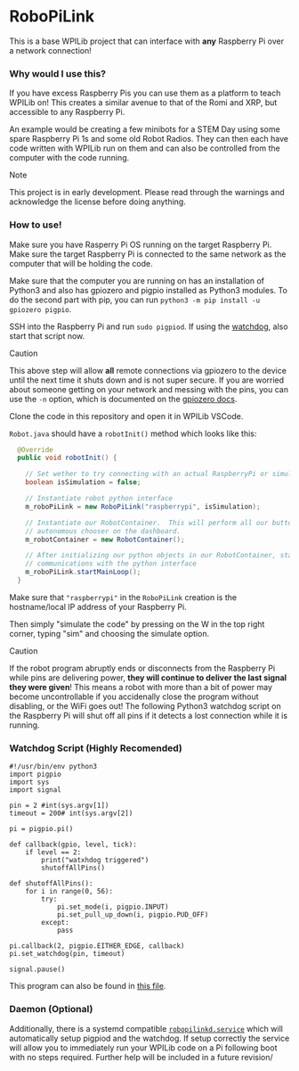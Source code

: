 # RoboPiLink

This is a base WPILib project that can interface with **any** Raspberry Pi over a network connection!

### Why would I use this?
If you have excess Raspberry Pis you can use them as a platform to teach WPILib on! This creates a similar avenue to that of the Romi and XRP, but accessible to any Raspberry Pi.

An example would be creating a few minibots for a STEM Day using some spare Raspberry Pi 1s and some old Robot Radios. They can then each have code written with WPILib run on them and can also be controlled from the computer with the code running.

> [!NOTE]
> This project is in early development. Please read through the warnings and acknowledge the license before doing anything.

### How to use!

Make sure you have Rasperry Pi OS running on the target Raspberry Pi. Make sure the target Raspberry Pi is connected to the same network as the computer that will be holding the code.

Make sure that the computer you are running on has an installation of Python3 and also has gpiozero and pigpio installed as Python3 modules. To do the second part with pip, you can run `python3 -m pip install -u gpiozero pigpio`.

SSH into the Raspberry Pi and run `sudo pigpiod`. If using the [watchdog](#watchdog-script-highly-recomended), also start that script now.

> [!CAUTION]
> This above step will allow **all** remote connections via gpiozero to the device until the next time it shuts down and is not super secure. If you are worried about someone getting on your network and messing with the pins, you can use the `-n` option, which is documented on the [gpiozero docs](https://gpiozero.readthedocs.io/en/latest/remote_gpio.html#command-line-pigpiod).

Clone the code in this repository and open it in WPILib VSCode.

`Robot.java` should have a `robotInit()` method which looks like this:
```java
  @Override
  public void robotInit() {

    // Set wether to try connecting with an actual RaspberryPi or simulated RaspberryPi
    boolean isSimulation = false;

    // Instantiate robot python interface
    m_roboPiLink = new RoboPiLink("raspberrypi", isSimulation);

    // Instantiate our RobotContainer.  This will perform all our button bindings, and put our
    // autonomous chooser on the dashboard.
    m_robotContainer = new RobotContainer();

    // After initializing our python objects in our RobotContainer, start the main loop for the
    // communications with the python interface
    m_roboPiLink.startMainLoop();
  }
```

Make sure that `"raspberrypi"` in the `RoboPiLink` creation is the hostname/local IP address of your Raspberry Pi.

Then simply "simulate the code" by pressing on the W in the top right corner, typing "sim" and choosing the simulate option.

> [!CAUTION]
> If the robot program abruptly ends or disconnects from the Raspberry Pi while pins are delivering power, **they will continue to deliver the last signal they were given**! This means a robot with more than a bit of power may become uncontrollable if you accidenally close the program without disabling, or the WiFi goes out! The following Python3 watchdog script on the Raspberry Pi will shut off all pins if it detects a lost connection while it is running.

### Watchdog Script (Highly Recomended)
```python3
#!/usr/bin/env python3
import pigpio
import sys
import signal

pin = 2 #int(sys.argv[1])
timeout = 200# int(sys.argv[2])

pi = pigpio.pi()

def callback(gpio, level, tick):
    if level == 2:
        print("watxhdog triggered")
        shutoffAllPins()

def shutoffAllPins():
    for i in range(0, 56):
        try:
            pi.set_mode(i, pigpio.INPUT)
            pi.set_pull_up_down(i, pigpio.PUD_OFF)
        except:
            pass

pi.callback(2, pigpio.EITHER_EDGE, callback)
pi.set_watchdog(pin, timeout)

signal.pause()
```

This program can also be found in [this file](robopilinkd). 

### Daemon (Optional)

Additionally, there is a systemd compatible [`robopilinkd.service`](robopilinkd.service) which will automatically setup pigpiod and the watchdog. If setup correctly the service will allow you to immediately run your WPILib code on a Pi following boot with no steps required. Further help will be included in a future revision/
